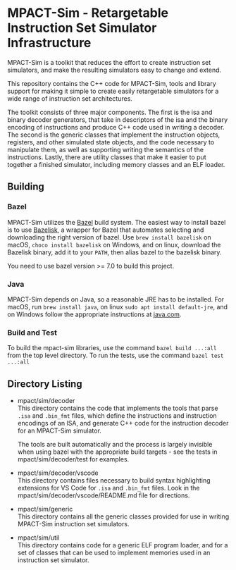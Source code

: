 # MPACT-Sim - Retargetable Instruction Set Simulator Infrastructure

MPACT-Sim is a toolkit that reduces the effort to create instruction set
simulators, and make the resulting simulators easy to change and extend.

This repository contains the C++ code for MPACT-Sim, tools and library support
for making it simple to create easily retargetable simulators for a wide range
of instruction set architectures.

The toolkit consists of three major components. The first is the isa and binary
decoder generators, that take in descriptors of the isa and the binary encoding
of instructions and produce C++ code used in writing a decoder. The second is
the generic classes that implement the instruction objects, registers, and other
simulated state objects, and the code necessary to manipulate them, as well as
supporting writing the semantics of the instructions. Lastly, there are utility
classes that make it easier to put together a finished simulator, including
memory classes and an ELF loader.

## Building

### Bazel

MPACT-Sim utilizes the [Bazel](https://bazel.build/) build system. The easiest
way to install bazel is to use
[Bazelisk](https://github.com/bazelbuild/bazelisk), a wrapper for Bazel that
automates selecting and downloading the right version of bazel. Use `brew
install bazelisk` on macOS, `choco install bazelisk` on Windows, and on linux,
download the Bazelisk binary, add it to your `PATH`, then alias bazel to the
bazelisk binary.

You need to use bazel version >= 7.0 to build this project.

### Java

MPACT-Sim depends on Java, so a reasonable JRE has to be installed. For macOS,
run `brew install java`, on linux `sudo apt install default-jre`, and on Windows
follow the appropriate instructions at [java.com](https://java.com).

### Build and Test

To build the mpact-sim libraries, use the command `bazel build ...:all` from the
top level directory. To run the tests, use the command `bazel test ...:all`

## Directory Listing

*   mpact/sim/decoder <br />
    This directory contains the code that implements the tools
    that parse `.isa` and `.bin_fmt` files, which define the
    instructions and instruction encodings of an ISA, and generate C++
    code for the instruction decoder for an MPACT-Sim simulator.

    The tools are built automatically and the process is largely invisible when
    using bazel with the appropriate build targets - see the tests in
    mpact/sim/decoder/test for examples.

*   mpact/sim/decoder/vscode <br />
    This directory contains files necessary to build syntax highlighting
    extensions for VS Code for `.isa` and `.bin_fmt` files. Look in the
    mpact/sim/decoder/vscode/README.md file for directions.

*   mpact/sim/generic <br />
    This directory contains all the generic classes provided for use
    in writing MPACT-Sim instruction set simulators.

*   mpact/sim/util <br />
    This directory contains code for a generic ELF program loader, and
    for a set of classes that can be used to implement memories used in
    an instruction set simulator.

